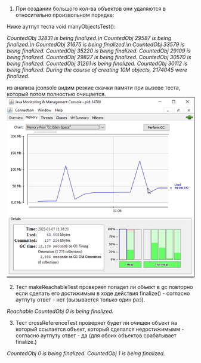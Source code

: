 1) При создании большого кол-ва объектов они удаляются в относительно произвольном порядке:

Ниже аутпут теста void manyObjectsTest():

_CountedObj 32831 is being finalized.\n
CountedObj 29587 is being finalized.\n
CountedObj 31675 is being finalized.\n
CountedObj 33579 is being finalized.
CountedObj 35220 is being finalized.
CountedObj 29109 is being finalized.
CountedObj 29827 is being finalized.
CountedObj 30570 is being finalized.
CountedObj 31261 is being finalized.
CountedObj 30112 is being finalized.
During the course of creating 10M objects, 2174045 were finalized._

из анализа jconsole видим резкие скачки памяти при вызове теста, который потом полностью очищается.
<img src="jconsole.png"/>

2) Тест makeReachableTest проверяет попадет ли объект в gc повторно если сделать его
достижимым в ходе действия finalize() - cогласно аутпуту ответ - нет (вызывается только один раз).

_Reachable CountedObj 0 is being finalized._

3) Тест сrossReferenceTest проверяет будет ли очищен объект на который ссылается объект, который
сделался недостижимымм - согласно аутпуту ответ - да (для обоих объектов срабатывает finalize.)

_CountedObj 0 is being finalized.
CountedObj 1 is being finalized._


